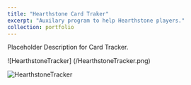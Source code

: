 ```yaml
---
title: "Hearthstone Card Traker"
excerpt: "Auxilary program to help Hearthstone players."
collection: portfolio
---
```


Placeholder Description for Card Tracker.  
  
![HearthstoneTracker] (/HearthstoneTracker.png)  
  
<img src="/HearthstoneTracker.png"
     alt="HearthstoneTracker"/> 


  
  